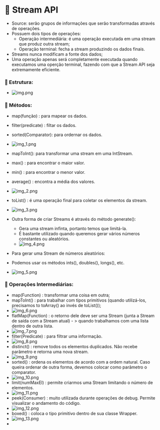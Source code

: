 # :memo: Stream API

- Source: serão grupos de informações que serão transformadas através de operações.
- Possuem dois tipos de operações:
  - Operação  intermediária: é uma operação executada em uma stream que produz outra stream;
  - Operação terminal: fecha a stream produzindo os dados finais.
- Streams nunca modificam a fonte dos dados;
- Uma operação apenas será completamente executada quando executamos uma operção terminal, fazendo com que a Stream API seja extremamente eficiente.


### :pushpin: Estrutura:

- ![img.png](img/img.png)

### :pushpin: Métodos:
- map(função) : para mapear os dados.
- filter(predicate) : filtar os dados.
- sorted(Comparator): para ordernar os dados.

- ![img_1.png](img/img_1.png)

- mapToInt(): para transformar uma stream em uma IntStream.
- max() : para encontrar o maior valor.
- min() : para encontrar o menor valor.
- average() :  encontra a média dos valores.
- ![img_2.png](img/img_2.png)

- toList() : é uma operação final para coletar os elementos da stream.
- ![img_3.png](img/img_3.png)

- Outra forma de criar Streams é através do método generate():
  - Gera uma stream infinta, portanto temos que limitá-la.
  - É bastante utilizado quando queremos gerar vários números constantes ou aleatórios.
  - ![img_4.png](img/img_4.png)

- Para gerar uma Stream de números aleatórios:
- Podemos usar os métodos ints(), doubles(), longs(), etc.
- ![img_5.png](img/img_5.png)

### :pushpin: Operações Intermediárias:

- map(Function) : transformar uma coisa em outra;
- mapToInt() : para trabalhar com tipos primitivos (quando utilizá-los, precisamos to toArray() ao invés de toList());
- ![img_6.png](img/img_6.png)
- flatMap(Function) : o retorno dele deve ser uma Stream (junta a Stream de saída com a Stream atual) - > quando trabalhamos com uma lista dentro de outra lista.
- ![img_7.png](img/img_7.png)
- filter(Predicate) : para filtrar uma informação.
- ![img_8.png](img/img_8.png)
- distinct() : remove todos os elementos duplicados. Não recebe parâmetro e retorna uma nova stream.
- ![img_9.png](img/img_9.png)
- sorted() :  ordena os elementos de acordo com a ordem natural. Caso queira ordenar de outra forma, devemos colocar como parâmetro o comparator.
- ![img_10.png](img/img_10.png)
- limit(numMaxEl) :  permite criarmos uma Stream limitando o número de elementos.
- ![img_11.png](img/img_11.png)
- peek(Consumer) : muito utilizada durante operações de debug. Permite visualizar o andamento do código.
- ![img_12.png](img/img_12.png)
- boxed() : coloca o tipo primitivo dentro de sua classe Wrapper.
- ![img_13.png](img/img_13.png)
- 